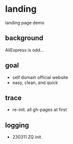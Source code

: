 # landing
landing page demo

## background

AliExpress is odd...

## goal

- self domain official website
- easy, clean, and quick



## trace

- re-init. all gh-pages at first


## logging

- 230311 ZQ init.